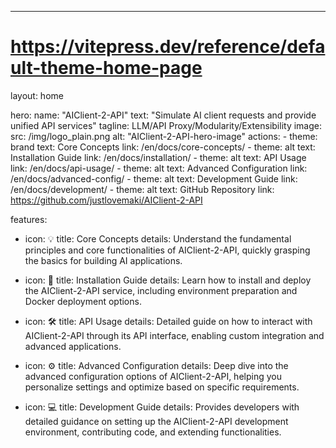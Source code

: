 ---
# https://vitepress.dev/reference/default-theme-home-page
layout: home

hero:
  name: "AIClient-2-API"
  text: "Simulate AI client requests and provide unified API services"
  tagline: LLM/API Proxy/Modularity/Extensibility
  image:
    src: /img/logo_plain.png
    alt: "AIClient-2-API-hero-image"
  actions:
    - theme: brand
      text: Core Concepts
      link: /en/docs/core-concepts/
    - theme: alt
      text: Installation Guide
      link: /en/docs/installation/
    - theme: alt
      text: API Usage
      link: /en/docs/api-usage/
    - theme: alt
      text: Advanced Configuration
      link: /en/docs/advanced-config/
    - theme: alt
      text: Development Guide
      link: /en/docs/development/
    - theme: alt
      text: GitHub Repository
      link: https://github.com/justlovemaki/AIClient-2-API

features:
  - icon: 💡
    title: Core Concepts
    details: Understand the fundamental principles and core functionalities of AIClient-2-API, quickly grasping the basics for building AI applications.

  - icon: 🔧
    title: Installation Guide
    details: Learn how to install and deploy the AIClient-2-API service, including environment preparation and Docker deployment options.

  - icon: 🛠️
    title: API Usage
    details: Detailed guide on how to interact with AIClient-2-API through its API interface, enabling custom integration and advanced applications.

  - icon: ⚙️
    title: Advanced Configuration
    details: Deep dive into the advanced configuration options of AIClient-2-API, helping you personalize settings and optimize based on specific requirements.

  - icon: 💻
    title: Development Guide
    details: Provides developers with detailed guidance on setting up the AIClient-2-API development environment, contributing code, and extending functionalities.